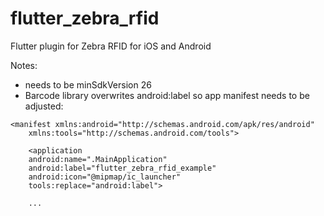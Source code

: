 # flutter_zebra_rfid

Flutter plugin for Zebra RFID for iOS and Android


Notes:
- needs to be minSdkVersion 26
- Barcode library overwrites android:label so app manifest needs to be adjusted:
```
<manifest xmlns:android="http://schemas.android.com/apk/res/android"
    xmlns:tools="http://schemas.android.com/tools">

    <application
    android:name=".MainApplication"
    android:label="flutter_zebra_rfid_example"
    android:icon="@mipmap/ic_launcher"
    tools:replace="android:label">

    ...

```

